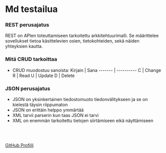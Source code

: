 # Md testailua

### REST perusajatus
REST on APIen toteuttamiseen tarkoitettu arkkitehtuurimalli.
Se määrittelee sovellukset tietoa käsittelevien osien, tietokohteiden,
sekä näiden yhteyksien kautta.

### Mitä CRUD tarkoittaa
- CRUD muodostuu sanoista:
  Kirjain | Sana
  ------- | ----------
  C | Change 
  R | Read
  U | Update
  D | Delete

### JSON perusajatus
- JSON on yksinkertainen tiedostomuoto tiedonvälitykseen ja se on kielestä täysin riippumaton
- JSON on erittäin helppo ymmärtää
- XML tarvii parserin kun taas JSON ei tarvi
- XML on enemmän tarkoitettu tietojen siirtämiseen eikä näyttämiseen

<br>
<br>

[GitHub Profiili](https://github.com/LePaZuKi)